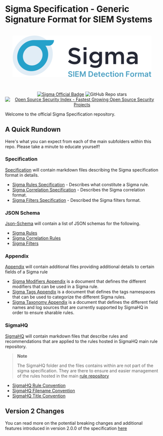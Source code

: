 # Sigma Specification - Generic Signature Format for SIEM Systems

<a href="https://sigmahq.io/">
<p align="center">
<br />
<picture>
  <source media="(prefers-color-scheme: dark)" srcset="./media/images/sigma_logo_dark.png">
  <img width="454" alt="Sigma Logo" src="./media/images/sigma_logo_light.png">
</picture>
</p>
</a>
<br />

<p align="center">
<a href="https://sigmahq.io/"><img src="https://cdn.jsdelivr.net/gh/SigmaHQ/sigmahq.github.io@master/images/Sigma%20Official%20Badge.svg" alt="Sigma Official Badge"></a> <img alt="GitHub Repo stars" src="https://img.shields.io/github/stars/SigmaHQ/sigma-specification">
<br />
<a href="https://opensourcesecurityindex.io/" target="_blank" rel="noopener">
<img style="width: 170px;" src="https://opensourcesecurityindex.io/badge.svg" alt="Open Source Security Index - Fastest Growing Open Source Security Projects" width="170" />
</a>
</p>

Welcome to the official Sigma Specification repository.

## A Quick Rundown

Here's what you can expect from each of the main subfolders within this repo. Please take a minute to educate yourself!

### Specification

[Specification](./specification/) will contain markdown files describing the Sigma specification format in details.

* [Sigma Rules Specification](./specification/sigma-rules-specification.md) - Describes what constitute a Sigma rule.
* [Sigma Correlation Specification](./specification/sigma-correlation-rules-specification.md) - Describes the Sigma correlation format.
* [Sigma Filters Specification](./specification/sigma-filters-specification.md) - Described the Sigma filters format.

### JSON Schema

[Json-Schema](./json-schema/) will contain a list of JSON schemas for the following.

* [Sigma Rules](/json-schema/sigma-detection-rule-schema.json)
* [Sigma Correlation Rules](/json-schema/sigma-correlation-rules-schema.json)
* [Sigma Filters](/json-schema/sigma-filters-schema.json)

### Appendix

[Appendix](./appendix/) will contain additional files providing additional details to certain fields of a Sigma rule

* [Sigma Modifiers Appendix](appendix/sigma-modifiers-appendix.md) is a document that defines the different modifiers that can be used in a Sigma rule. 
* [Sigma Tags Appendix](appendix/sigma-tags-appendix.md) is a document that defines the tags namespaces that can be used to categorize the different Sigma rules.
* [Sigma Taxonomy Appendix](appendix/sigma-taxonomy-appendix.md) is a document that defines the different field names and log sources that are currently supported by SigmaHQ in order to ensure sharable rules.

### SigmaHQ

[SigmaHQ](./sigmahq/) will contain markdown files that describe rules and recommendations that are applied to the rules hosted in SigmaHQ main rule repository.

> **Note**
>
> The SigmaHQ folder and the files contains within are not part of the sigma specification. They are there to ensure and easier management of the rules hosted in the main [rule repository](https://github.com/SigmaHQ/sigma/tree/master/rules)

* [SigmaHQ Rule Convention](/sigmahq/sigmahq-rule-convention.md)
* [SigmaHQ Filename Convention](/sigmahq/sigmahq-filename-convention.md)
* [SigmaHQ Title Convention](/sigmahq/sigmahq-title-convention.md)

## Version 2 Changes

You can read more on the potential breaking changes and additional features introduced in version 2.0.0 of the specification [here](./other/version-2-changes.md)
